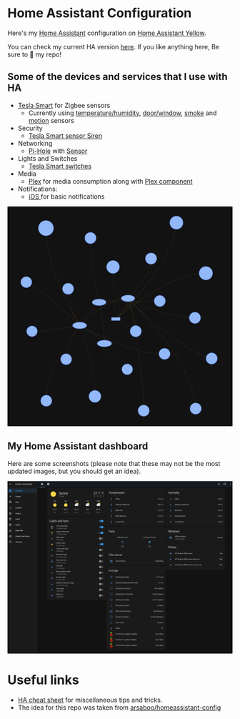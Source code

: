 # Home Assistant Configuration

Here's my [Home Assistant](https://home-assistant.io/) configuration on [Home Assistant Yellow](https://www.home-assistant.io/yellow/).

You can check my current HA version [here](.HA_VERSION). If you like anything here, Be sure to :star2: my repo!

## Some of the devices and services that I use with HA

  * [Tesla Smart](https://www.teslasmart.com/smart-sensors) for Zigbee sensors
    * Currently using [temperature/humidity](https://www.teslasmart.com/tesla-smart-sensor-temperature-and-humidity), [door/window](https://www.teslasmart.com/tesla-smart-sensor-windows-and-door), [smoke](https://www.teslasmart.com/tesla-smart-sensor-smoke) and [motion](https://www.teslasmart.com/tesla-smart-sensor-motion) sensors
  * Security
    * [Tesla Smart sensor Siren](https://www.teslasmart.com/tesla-smart-sensor-siren)
  * Networking
    * [Pi-Hole](https://pi-hole.net/) with [Sensor](https://home-assistant.io/components/sensor.pi_hole/)
  * Lights and Switches
    * [Tesla Smart switches](https://www.teslasmart.com/tesla-smart-switch-zigbee)
  * Media
    * [Plex](https://www.plex.tv/) for media consumption along with [Plex component](https://home-assistant.io/components/media_player.plex/)
  * Notifications:
    * [iOS ](https://home-assistant.io/docs/ecosystem/ios/notifications/basic/) for basic notifications

<img src="./zigbee_network.png" alt="My Zigbee Network" />

## My Home Assistant dashboard

Here are some screenshots (please note that these may not be the most updated images, but you should get an idea).

<img src="./ha_ss_1.png" alt="Home Assistant dashboard" />

# Useful links

* [HA cheat sheet](https://github.com/arsaboo/homeassistant-config/blob/master/HASS%20Cheatsheet.md) for miscellaneous tips and tricks.
* The idea for this repo was taken from [arsaboo/homeassistant-config](https://github.com/arsaboo/homeassistant-config/blob/master/HASS%20Cheatsheet.md)
